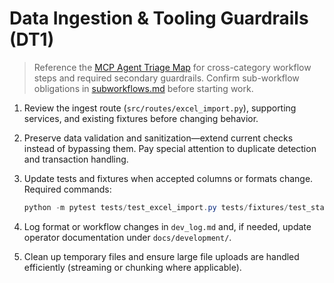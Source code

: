 # Data Ingestion & Tooling Guardrails (DT1)

> Reference the [MCP Agent Triage Map](README.md#quick-links) for cross-category workflow steps and required secondary guardrails.
> Confirm sub-workflow obligations in [subworkflows.md](subworkflows.md) before starting work.

1. Review the ingest route (`src/routes/excel_import.py`), supporting services, and existing fixtures before changing behavior.
2. Preserve data validation and sanitization—extend current checks instead of bypassing them. Pay special attention to duplicate detection and transaction handling.
3. Update tests and fixtures when accepted columns or formats change. Required commands:

   ```powershell
   python -m pytest tests/test_excel_import.py tests/fixtures/test_stability.py
   ```

4. Log format or workflow changes in `dev_log.md` and, if needed, update operator documentation under `docs/development/`.
5. Clean up temporary files and ensure large file uploads are handled efficiently (streaming or chunking where applicable).
